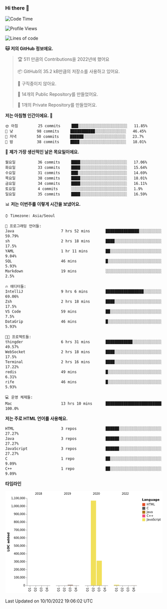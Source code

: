 ### Hi there 👋

<!--
**otm0937/otm0937** is a ✨ _special_ ✨ repository because its `README.md` (this file) appears on your GitHub profile.

Here are some ideas to get you started:

- 🔭 I’m currently working on ...
- 🌱 I’m currently learning ...
- 👯 I’m looking to collaborate on ...
- 🤔 I’m looking for help with ...
- 💬 Ask me about ...
- 📫 How to reach me: ...
- 😄 Pronouns: ...
- ⚡ Fun fact: ...
-->

  <!--START_SECTION:waka-->
![Code Time](http://img.shields.io/badge/Code%20Time-453%20hrs%2013%20mins-blue)

![Profile Views](http://img.shields.io/badge/Profile%20Views-0-blue)

![Lines of code](https://img.shields.io/badge/%EC%A0%80%EB%8A%94%20%EC%97%AC%ED%83%9C%EA%B9%8C%EC%A7%80%20-1%20Million%20%EC%A4%84%EC%9D%98%20%EC%BD%94%EB%93%9C%EB%A5%BC%20%EC%9E%91%EC%84%B1%ED%96%88%EC%96%B4%EC%9A%94.-blue)

**🐱 저의 GitHub 정보에요.** 

> 🏆 511 만큼의 Contributions을 2022년에 했어요
 > 
> 📦 GitHub의 35.2 kB만큼의 저장소를 사용하고 있어요. 
 > 
> 🚫 구직중이지 않아요.
 > 
> 📜 14개의 Public Repository를 만들었어요. 
 > 
> 🔑 1개의 Private Repository를 만들었어요. 
 > 
**저는 아침형 인간이에요. 🐤** 

```text
🌞 아침         25 commits     ███░░░░░░░░░░░░░░░░░░░░░░   11.85% 
🌆 낮　         98 commits     ███████████░░░░░░░░░░░░░░   46.45% 
🌃 저녁         50 commits     ██████░░░░░░░░░░░░░░░░░░░   23.7% 
🌙 밤　         38 commits     ████░░░░░░░░░░░░░░░░░░░░░   18.01%

```
📅 **제가 가장 생산적인 날은 목요일이에요.** 

```text
월요일          36 commits     ████░░░░░░░░░░░░░░░░░░░░░   17.06% 
화요일          33 commits     ████░░░░░░░░░░░░░░░░░░░░░   15.64% 
수요일          31 commits     ███░░░░░░░░░░░░░░░░░░░░░░   14.69% 
목요일          38 commits     ████░░░░░░░░░░░░░░░░░░░░░   18.01% 
금요일          34 commits     ████░░░░░░░░░░░░░░░░░░░░░   16.11% 
토요일          4 commits      ░░░░░░░░░░░░░░░░░░░░░░░░░   1.9% 
일요일          35 commits     ████░░░░░░░░░░░░░░░░░░░░░   16.59%

```


📊 **저는 이번주를 이렇게 시간을 보냈어요.** 

```text
⌚︎ Timezone: Asia/Seoul

💬 프로그래밍 언어들: 
Java                     7 hrs 52 mins       ███████████████░░░░░░░░░░   59.79% 
sh                       2 hrs 18 mins       ████░░░░░░░░░░░░░░░░░░░░░   17.5% 
YAML                     1 hr 11 mins        ██░░░░░░░░░░░░░░░░░░░░░░░   9.04% 
SQL                      46 mins             █░░░░░░░░░░░░░░░░░░░░░░░░   5.93% 
Markdown                 19 mins             ░░░░░░░░░░░░░░░░░░░░░░░░░   2.5%

🔥 에디터들: 
IntelliJ                 9 hrs 6 mins        █████████████████░░░░░░░░   69.06% 
Zsh                      2 hrs 18 mins       ████░░░░░░░░░░░░░░░░░░░░░   17.5% 
VS Code                  59 mins             ██░░░░░░░░░░░░░░░░░░░░░░░   7.5% 
DataGrip                 46 mins             █░░░░░░░░░░░░░░░░░░░░░░░░   5.93%

🐱‍💻 프로젝트들: 
thingder                 6 hrs 31 mins       ████████████░░░░░░░░░░░░░   49.57% 
WebSocket                2 hrs 18 mins       ████░░░░░░░░░░░░░░░░░░░░░   17.5% 
Terminal                 2 hrs 16 mins       ████░░░░░░░░░░░░░░░░░░░░░   17.22% 
redis                    49 mins             █░░░░░░░░░░░░░░░░░░░░░░░░   6.31% 
rife                     46 mins             █░░░░░░░░░░░░░░░░░░░░░░░░   5.93%

💻 운영 체제들: 
Mac                      13 hrs 10 mins      █████████████████████████   100.0%

```

**저는 주로 HTML 언어를 사용해요.** 

```text
HTML                     3 repos             ██████░░░░░░░░░░░░░░░░░░░   27.27% 
Java                     3 repos             ██████░░░░░░░░░░░░░░░░░░░   27.27% 
JavaScript               3 repos             ██████░░░░░░░░░░░░░░░░░░░   27.27% 
C                        1 repo              ██░░░░░░░░░░░░░░░░░░░░░░░   9.09% 
C++                      1 repo              ██░░░░░░░░░░░░░░░░░░░░░░░   9.09%

```


**타임라인**

![Chart not found](https://raw.githubusercontent.com/otm0937/otm0937/main/charts/bar_graph.png) 


 Last Updated on 10/10/2022 19:06:02 UTC
<!--END_SECTION:waka-->
